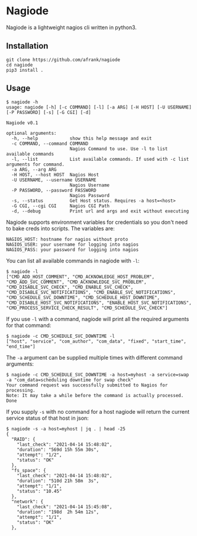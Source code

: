 # Nagiode

Nagiode is a lightweight nagios cli written in python3. 

## Installation

```
git clone https://github.com/afrank/nagiode
cd nagiode
pip3 install .
```

## Usage

```
$ nagiode -h
usage: nagiode [-h] [-c COMMAND] [-l] [-a ARG] [-H HOST] [-U USERNAME] [-P PASSWORD] [-s] [-G CGI] [-d]

Nagiode v0.1

optional arguments:
  -h, --help            show this help message and exit
  -c COMMAND, --command COMMAND
                        Nagios Command to use. Use -l to list available commands
  -l, --list            List available commands. If used with -c list arguments for command.
  -a ARG, --arg ARG
  -H HOST, --host HOST  Nagios Host
  -U USERNAME, --username USERNAME
                        Nagios Username
  -P PASSWORD, --password PASSWORD
                        Nagios Password
  -s, --status          Get Host status. Requires -a host=<host>
  -G CGI, --cgi CGI     Nagios CGI Path
  -d, --debug           Print url and args and exit without executing
```

Nagiode supports environment variables for credentials so you don't need to bake creds into scripts. The variables are:

```
NAGIOS_HOST: hostname for nagios without proto
NAGIOS_USER: your username for logging into nagios
NAGIOS_PASS: your password for logging into nagios
```

You can list all available commands in nagiode with `-l`:
```
$ nagiode -l
["CMD_ADD_HOST_COMMENT", "CMD_ACKNOWLEDGE_HOST_PROBLEM", "CMD_ADD_SVC_COMMENT", "CMD_ACKNOWLEDGE_SVC_PROBLEM", "CMD_DISABLE_SVC_CHECK", "CMD_ENABLE_SVC_CHECK", "CMD_DISABLE_SVC_NOTIFICATIONS", "CMD_ENABLE_SVC_NOTIFICATIONS", "CMD_SCHEDULE_SVC_DOWNTIME", "CMD_SCHEDULE_HOST_DOWNTIME", "CMD_DISABLE_HOST_SVC_NOTIFICATIONS", "ENABLE_HOST_SVC_NOTIFICATIONS", "CMD_PROCESS_SERVICE_CHECK_RESULT", "CMD_SCHEDULE_SVC_CHECK"]
```

If you use `-l` with a command, nagiode will print all the required arguments for that command:
```
$ nagiode -c CMD_SCHEDULE_SVC_DOWNTIME -l
["host", "service", "com_author", "com_data", "fixed", "start_time", "end_time"]
```

The `-a` argument can be supplied multiple times with different command arguments:
```
$ nagiode -c CMD_SCHEDULE_SVC_DOWNTIME -a host=myhost -a service=swap -a "com_data=scheduling downtime for swap check"
Your command request was successfully submitted to Nagios for processing.
Note: It may take a while before the command is actually processed.
Done
```

If you supply `-s` with no command for a host nagiode will return the current service status of that host in json:
```
$ nagiode -s -a host=myhost | jq . | head -25
{
  "RAID": {
    "last_check": "2021-04-14 15:48:02",
    "duration": "569d 15h 55m 30s",
    "attempt": "1/2",
    "status": "OK"
  },
  "fs_space": {
    "last_check": "2021-04-14 15:48:02",
    "duration": "510d 21h 58m  3s",
    "attempt": "1/1",
    "status": "10.45"
  },
  "network": {
    "last_check": "2021-04-14 15:45:08",
    "duration": "198d  2h 54m 12s",
    "attempt": "1/1",
    "status": "OK"
  },
```

